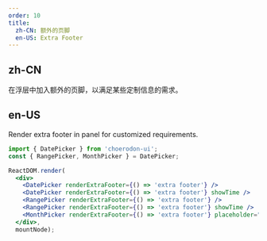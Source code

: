 ```yaml
---
order: 10
title:
  zh-CN: 额外的页脚
  en-US: Extra Footer
---
```


## zh-CN

在浮层中加入额外的页脚，以满足某些定制信息的需求。

## en-US

Render extra footer in panel for customized requirements.

````jsx
import { DatePicker } from 'choerodon-ui';
const { RangePicker, MonthPicker } = DatePicker;

ReactDOM.render(
  <div>
    <DatePicker renderExtraFooter={() => 'extra footer'} />
    <DatePicker renderExtraFooter={() => 'extra footer'} showTime />
    <RangePicker renderExtraFooter={() => 'extra footer'} />
    <RangePicker renderExtraFooter={() => 'extra footer'} showTime />
    <MonthPicker renderExtraFooter={() => 'extra footer'} placeholder="Select month" />
  </div>,
  mountNode);
````
